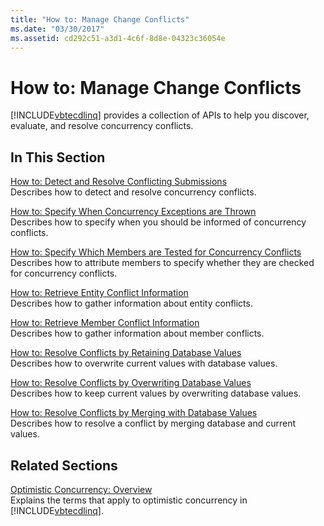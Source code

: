 ```yaml
---
title: "How to: Manage Change Conflicts"
ms.date: "03/30/2017"
ms.assetid: cd292c51-a3d1-4c6f-8d8e-04323c36054e
---
```

# How to: Manage Change Conflicts
[!INCLUDE[vbtecdlinq](../../../../../../includes/vbtecdlinq-md.md)] provides a collection of APIs to help you discover, evaluate, and resolve concurrency conflicts.  
  
## In This Section  
 [How to: Detect and Resolve Conflicting Submissions](how-to-detect-and-resolve-conflicting-submissions.md)  
 Describes how to detect and resolve concurrency conflicts.  
  
 [How to: Specify When Concurrency Exceptions are Thrown](how-to-specify-when-concurrency-exceptions-are-thrown.md)  
 Describes how to specify when you should be informed of concurrency conflicts.  
  
 [How to: Specify Which Members are Tested for Concurrency Conflicts](how-to-specify-which-members-are-tested-for-concurrency-conflicts.md)  
 Describes how to attribute members to specify whether they are checked for concurrency conflicts.  
  
 [How to: Retrieve Entity Conflict Information](how-to-retrieve-entity-conflict-information.md)  
 Describes how to gather information about entity conflicts.  
  
 [How to: Retrieve Member Conflict Information](how-to-retrieve-member-conflict-information.md)  
 Describes how to gather information about member conflicts.  
  
 [How to: Resolve Conflicts by Retaining Database Values](how-to-resolve-conflicts-by-retaining-database-values.md)  
 Describes how to overwrite current values with database values.  
  
 [How to: Resolve Conflicts by Overwriting Database Values](how-to-resolve-conflicts-by-overwriting-database-values.md)  
 Describes how to keep current values by overwriting database values.  
  
 [How to: Resolve Conflicts by Merging with Database Values](how-to-resolve-conflicts-by-merging-with-database-values.md)  
 Describes how to resolve a conflict by merging database and current values.  
  
## Related Sections  
 [Optimistic Concurrency: Overview](optimistic-concurrency-overview.md)  
 Explains the terms that apply to optimistic concurrency in [!INCLUDE[vbtecdlinq](../../../../../../includes/vbtecdlinq-md.md)].
